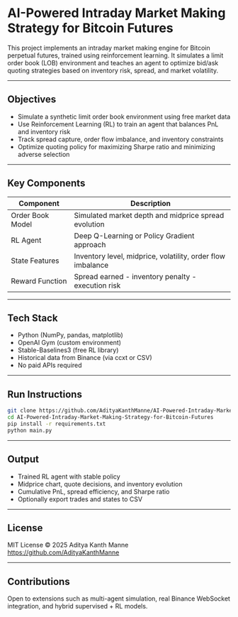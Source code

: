 # AI-Powered Intraday Market Making Strategy for Bitcoin Futures

This project implements an intraday market making engine for Bitcoin perpetual futures, trained using reinforcement learning. It simulates a limit order book (LOB) environment and teaches an agent to optimize bid/ask quoting strategies based on inventory risk, spread, and market volatility.

---

## Objectives

- Simulate a synthetic limit order book environment using free market data
- Use Reinforcement Learning (RL) to train an agent that balances PnL and inventory risk
- Track spread capture, order flow imbalance, and inventory constraints
- Optimize quoting policy for maximizing Sharpe ratio and minimizing adverse selection

---

## Key Components

| Component        | Description                                                      |
|------------------|------------------------------------------------------------------|
| Order Book Model | Simulated market depth and midprice spread evolution             |
| RL Agent         | Deep Q-Learning or Policy Gradient approach                      |
| State Features   | Inventory level, midprice, volatility, order flow imbalance      |
| Reward Function  | Spread earned - inventory penalty - execution risk               |

---

## Tech Stack

- Python (NumPy, pandas, matplotlib)
- OpenAI Gym (custom environment)
- Stable-Baselines3 (free RL library)
- Historical data from Binance (via ccxt or CSV)
- No paid APIs required

---

## Run Instructions

```bash
git clone https://github.com/AdityaKanthManne/AI-Powered-Intraday-Market-Making-Strategy-for-Bitcoin-Futures.git
cd AI-Powered-Intraday-Market-Making-Strategy-for-Bitcoin-Futures
pip install -r requirements.txt
python main.py
```

---

## Output

- Trained RL agent with stable policy
- Midprice chart, quote decisions, and inventory evolution
- Cumulative PnL, spread efficiency, and Sharpe ratio
- Optionally export trades and states to CSV

---

## License

MIT License © 2025 Aditya Kanth Manne  
https://github.com/AdityaKanthManne

---

## Contributions

Open to extensions such as multi-agent simulation, real Binance WebSocket integration, and hybrid supervised + RL models.
